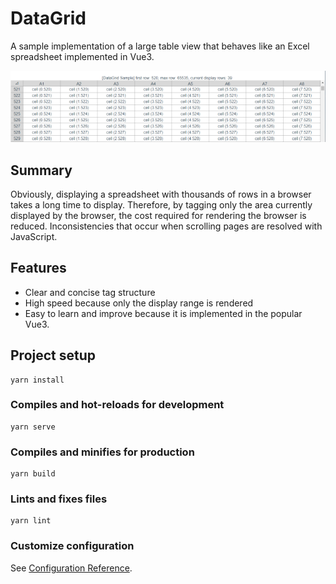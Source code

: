 # DataGrid
A sample implementation of a large table view that behaves like an Excel spreadsheet implemented in Vue3.

![DataGrid sample](docs/sample_capture.png)


## Summary
Obviously, displaying a spreadsheet with thousands of rows in a browser takes a long time to display. 
Therefore, by tagging only the area currently displayed by the browser, the cost required for rendering the browser is reduced. 
Inconsistencies that occur when scrolling pages are resolved with JavaScript.

## Features
- Clear and concise tag structure
- High speed because only the display range is rendered
- Easy to learn and improve because it is implemented in the popular Vue3.

## Project setup
```
yarn install
```

### Compiles and hot-reloads for development
```
yarn serve
```

### Compiles and minifies for production
```
yarn build
```

### Lints and fixes files
```
yarn lint
```

### Customize configuration
See [Configuration Reference](https://cli.vuejs.org/config/).

